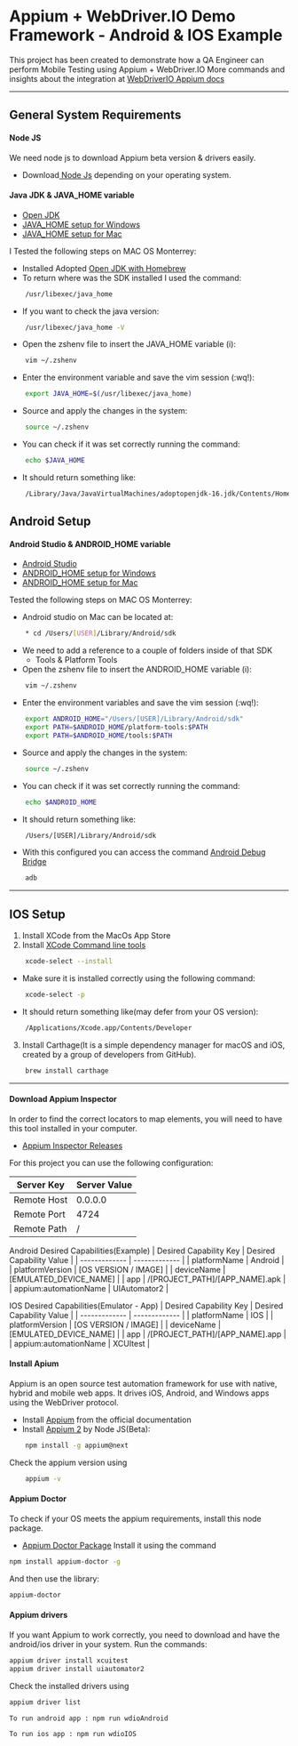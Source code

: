 # Appium + WebDriver.IO Demo Framework - Android & IOS Example

This project has been created to demonstrate how a QA Engineer can perform Mobile Testing using Appium + WebDriver.IO
More commands and insights about the integration at [WebDriverIO Appium docs](https://webdriver.io/docs/api/appium/)

---

## General System Requirements

#### Node JS

We need node js to download Appium beta version & drivers easily.

- Download[ Node Js](https://linktodocumentation) depending on your operating system.

#### Java JDK & JAVA_HOME variable

- [Open JDK](https://openjdk.org)
- [JAVA_HOME setup for Windows](https://confluence.atlassian.com/doc/setting-the-java_home-variable-in-windows-8895.html)
- [JAVA_HOME setup for Mac](https://mkyong.com/java/how-to-set-java_home-environment-variable-on-mac-os-x/)

I Tested the following steps on MAC OS Monterrey:

- Installed Adopted [Open JDK with Homebrew](https://formulae.brew.sh/cask/adoptopenjdk)
- To return where was the SDK installed I used the command:

```bash
    /usr/libexec/java_home
```

- If you want to check the java version:

```bash
    /usr/libexec/java_home -V
```

- Open the zshenv file to insert the JAVA_HOME variable (i):

```bash
    vim ~/.zshenv
```

- Enter the environment variable and save the vim session (:wq!):

```bash
    export JAVA_HOME=$(/usr/libexec/java_home)
```

- Source and apply the changes in the system:

```bash
    source ~/.zshenv
```

- You can check if it was set correctly running the command:

```bash
    echo $JAVA_HOME
```

- It should return something like:

```bash
    /Library/Java/JavaVirtualMachines/adoptopenjdk-16.jdk/Contents/Home
```

## Android Setup

#### Android Studio & ANDROID_HOME variable

- [Android Studio](https://developer.android.com/studio?hl=es-419&gclsrc=aw.ds&gclid=Cj0KCQjwyOuYBhCGARIsAIdGQRNrDv20QvoOy_-I5E1LoZdOLu3nvhlwX_7EjPeHcE1kGQNNcIVOme0aAqckEALw_wcB)
- [ANDROID_HOME setup for Windows](https://www.testingdocs.com/setting-android_home-environment-variable-on-windows/)
- [ANDROID_HOME setup for Mac](https://stackoverflow.com/questions/19986214/setting-android-home-enviromental-variable-on-mac-os-x)

Tested the following steps on MAC OS Monterrey:

- Android studio on Mac can be located at:

```bash
    * cd /Users/[USER]/Library/Android/sdk
```

- We need to add a reference to a couple of folders inside of that SDK
  - Tools & Platform Tools
- Open the zshenv file to insert the ANDROID_HOME variable (i):

```bash
    vim ~/.zshenv
```

- Enter the environment variables and save the vim session (:wq!):

```bash
    export ANDROID_HOME="/Users/[USER]/Library/Android/sdk"
    export PATH=$ANDROID_HOME/platform-tools:$PATH
    export PATH=$ANDROID_HOME/tools:$PATH
```

- Source and apply the changes in the system:

```bash
    source ~/.zshenv
```

- You can check if it was set correctly running the command:

```bash
    echo $ANDROID_HOME
```

- It should return something like:

```bash
    /Users/[USER]/Library/Android/sdk
```

- With this configured you can access the command [Android Debug Bridge](https://developer.android.com/studio/command-line/adb)

```bash
    adb
```

---

## IOS Setup

1. Install XCode from the MacOs App Store
2. Install [XCode Command line tools](https://www.freecodecamp.org/news/install-xcode-command-line-tools/)

```bash
    xcode-select --install
```

- Make sure it is installed correctly using the following command:

```bash
    xcode-select -p
```

- It should return something like(may defer from your OS version):

```bash
    /Applications/Xcode.app/Contents/Developer
```

3. Install Carthage(It is a simple dependency manager for macOS and iOS, created by a group of developers from GitHub).

```bash
    brew install carthage
```

---

#### Download Appium Inspector

In order to find the correct locators to map elements, you will need to have this tool installed in your computer.

- [Appium Inspector Releases](https://github.com/appium/appium/blob/1.x/docs/en/writing-running-appium/web/chromedriver.md)

For this project you can use the following configuration:

| Server Key  | Server Value |
| ----------- | ------------ |
| Remote Host | 0.0.0.0      |
| Remote Port | 4724         |
| Remote Path | /            |

Android Desired Capabilities(Example)
| Desired Capability Key | Desired Capability Value |
| ------------- | ------------- |
| platformName | Android |
| platformVersion | [OS VERSION / IMAGE] |
| deviceName | [EMULATED_DEVICE_NAME] |
| app | /[PROJECT_PATH]/[APP_NAME].apk |
| appium:automationName | UIAutomator2 |

IOS Desired Capabilities(Emulator - App)
| Desired Capability Key | Desired Capability Value |
| ------------- | ------------- |
| platformName | IOS |
| platformVersion | [OS VERSION / IMAGE] |
| deviceName | [EMULATED_DEVICE_NAME] |
| app | /[PROJECT_PATH]/[APP_NAME].app |
| appium:automationName | XCUItest |

#### Install Apium

Appium is an open source test automation framework for use with native, hybrid and mobile web apps.
It drives iOS, Android, and Windows apps using the WebDriver protocol.

- Install [Appium](https://appium.io) from the official documentation
- Install [Appium 2](https://appiumpro.com/editions/122-installing-appium-20-and-the-driver-and-plugins-cli) by Node JS(Beta):

```bash
    npm install -g appium@next
```

Check the appium version using

```bash
    appium -v
```

#### Appium Doctor

To check if your OS meets the appium requirements, install this node package.

- [Appium Doctor Package](https://github.com/appium/appium-doctor)
  Install it using the command

```bash
npm install appium-doctor -g
```

And then use the library:

```bash
appium-doctor
```

#### Appium drivers

If you want Appium to work correctly, you need to download and have the android/ios driver in your system.
Run the commands:

```bash
appium driver install xcuitest
appium driver install uiautomator2
```

Check the installed drivers using

```bash
appium driver list
```

```
To run android app : npm run wdioAndroid
```

```
To run ios app : npm run wdioIOS
```
